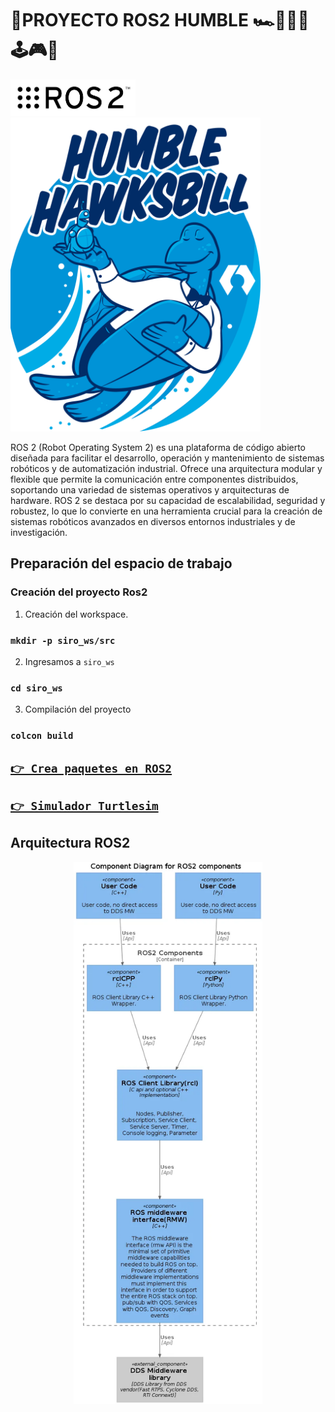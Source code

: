 # 🎯PROYECTO ROS2 HUMBLE 🏎️💨🤖🚀🕹️🎮🚩

<a href="https://www.ros.org/" target="_blank">
<img src="/images/ros2.png" title="ros2" alt="ros2" width="200px" />
</a>
<a href="https://docs.ros.org/en/humble/index.html" target="_blank">
<img src="/images/humble.png" title="humble" alt="humble" width="400px"/>
</a>

ROS 2 (Robot Operating System 2) es una plataforma de código abierto diseñada para facilitar el desarrollo, operación y mantenimiento de sistemas robóticos y de automatización industrial. Ofrece una arquitectura modular y flexible que permite la comunicación entre componentes distribuidos, soportando una variedad de sistemas operativos y arquitecturas de hardware. ROS 2 se destaca por su capacidad de escalabilidad, seguridad y robustez, lo que lo convierte en una herramienta crucial para la creación de sistemas robóticos avanzados en diversos entornos industriales y de investigación.


## Preparación del espacio de trabajo


### Creación del proyecto Ros2


1. Creación del workspace.


### `mkdir -p siro_ws/src`


2. Ingresamos a `siro_ws`


### `cd siro_ws`


3. Compilación del proyecto


### `colcon build`



## [`👉 Crea paquetes en ROS2`](./src/)

## [`👉 Simulador Turtlesim`](./turtlesim/)

## Arquitectura ROS2


<div id="header" align="center">
    <img src="/images/arquitectura.png" alt="Descripción de la imagen" width="60%" max-width="800px">
</div>





